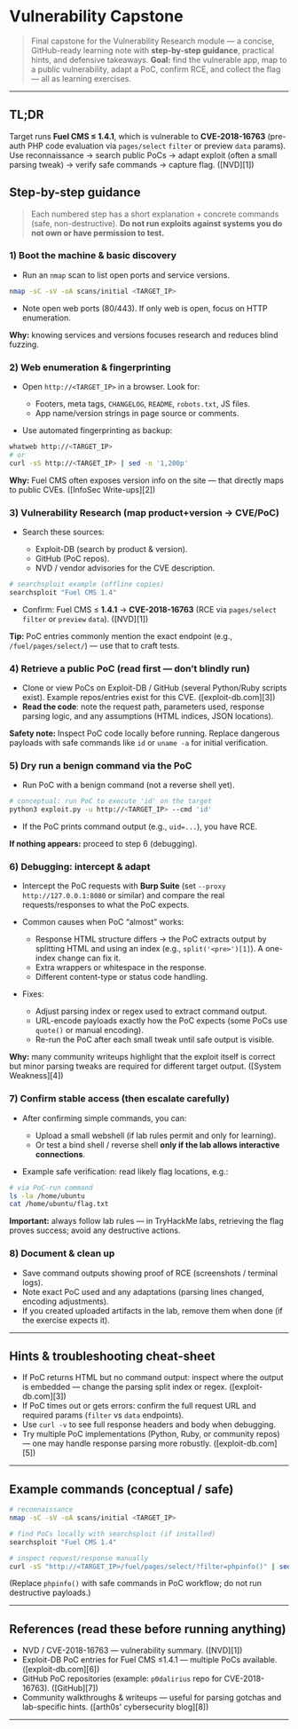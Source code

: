 # Vulnerability Capstone

> Final capstone for the Vulnerability Research module — a concise, GitHub-ready learning note with **step-by-step guidance**, practical hints, and defensive takeaways.
> **Goal:** find the vulnerable app, map to a public vulnerability, adapt a PoC, confirm RCE, and collect the flag — all as learning exercises.

---

## TL;DR

Target runs **Fuel CMS ≤ 1.4.1**, which is vulnerable to **CVE-2018-16763** (pre-auth PHP code evaluation via `pages/select` `filter` or preview `data` params). Use reconnaissance → search public PoCs → adapt exploit (often a small parsing tweak) → verify safe commands → capture flag. ([NVD][1])

## Step-by-step guidance

> Each numbered step has a short explanation + concrete commands (safe, non-destructive). **Do not run exploits against systems you do not own or have permission to test.**

### 1) Boot the machine & basic discovery

* Run an `nmap` scan to list open ports and service versions.

```bash
nmap -sC -sV -oA scans/initial <TARGET_IP>
```

* Note open web ports (80/443). If only web is open, focus on HTTP enumeration.

**Why:** knowing services and versions focuses research and reduces blind fuzzing.

### 2) Web enumeration & fingerprinting

* Open `http://<TARGET_IP>` in a browser. Look for:

  * Footers, meta tags, `CHANGELOG`, `README`, `robots.txt`, JS files.
  * App name/version strings in page source or comments.
* Use automated fingerprinting as backup:

```bash
whatweb http://<TARGET_IP>
# or
curl -sS http://<TARGET_IP> | sed -n '1,200p'
```

**Why:** Fuel CMS often exposes version info on the site — that directly maps to public CVEs. ([InfoSec Write-ups][2])

### 3) Vulnerability Research (map product+version → CVE/PoC)

* Search these sources:

  * Exploit-DB (search by product & version).
  * GitHub (PoC repos).
  * NVD / vendor advisories for the CVE description.

```bash
# searchsploit example (offline copies)
searchsploit "Fuel CMS 1.4"
```

* Confirm: Fuel CMS ≤ **1.4.1** → **CVE-2018-16763** (RCE via `pages/select` `filter` or `preview` `data`). ([NVD][1])

**Tip:** PoC entries commonly mention the exact endpoint (e.g., `/fuel/pages/select/`) — use that to craft tests.

### 4) Retrieve a public PoC (read first — don’t blindly run)

* Clone or view PoCs on Exploit-DB / GitHub (several Python/Ruby scripts exist). Example repos/entries exist for this CVE. ([exploit-db.com][3])
* **Read the code**: note the request path, parameters used, response parsing logic, and any assumptions (HTML indices, JSON locations).

**Safety note:** Inspect PoC code locally before running. Replace dangerous payloads with safe commands like `id` or `uname -a` for initial verification.

### 5) Dry run a benign command via the PoC

* Run PoC with a benign command (not a reverse shell yet).

```bash
# conceptual: run PoC to execute 'id' on the target
python3 exploit.py -u http://<TARGET_IP> --cmd 'id'
```

* If the PoC prints command output (e.g., `uid=...`), you have RCE.

**If nothing appears:** proceed to step 6 (debugging).

### 6) Debugging: intercept & adapt

* Intercept the PoC requests with **Burp Suite** (set `--proxy http://127.0.0.1:8080` or similar) and compare the real requests/responses to what the PoC expects.
* Common causes when PoC “almost” works:

  * Response HTML structure differs → the PoC extracts output by splitting HTML and using an index (e.g., `split('<pre>')[1]`). A one-index change can fix it.
  * Extra wrappers or whitespace in the response.
  * Different content-type or status code handling.
* Fixes:

  * Adjust parsing index or regex used to extract command output.
  * URL-encode payloads exactly how the PoC expects (some PoCs use `quote()` or manual encoding).
  * Re-run the PoC after each small tweak until safe output is visible.

**Why:** many community writeups highlight that the exploit itself is correct but minor parsing tweaks are required for different target output. ([System Weakness][4])

### 7) Confirm stable access (then escalate carefully)

* After confirming simple commands, you can:

  * Upload a small webshell (if lab rules permit and only for learning).
  * Or test a bind shell / reverse shell **only if the lab allows interactive connections**.
* Example safe verification: read likely flag locations, e.g.:

```bash
# via PoC-run command
ls -la /home/ubuntu
cat /home/ubuntu/flag.txt
```

**Important:** always follow lab rules — in TryHackMe labs, retrieving the flag proves success; avoid any destructive actions.

### 8) Document & clean up

* Save command outputs showing proof of RCE (screenshots / terminal logs).
* Note exact PoC used and any adaptations (parsing lines changed, encoding adjustments).
* If you created uploaded artifacts in the lab, remove them when done (if the exercise expects it).

---

## Hints & troubleshooting cheat-sheet

* If PoC returns HTML but no command output: inspect where the output is embedded — change the parsing split index or regex. ([exploit-db.com][3])
* If PoC times out or gets errors: confirm the full request URL and required params (`filter` vs `data` endpoints).
* Use `curl -v` to see full response headers and body when debugging.
* Try multiple PoC implementations (Python, Ruby, or community repos) — one may handle response parsing more robustly. ([exploit-db.com][5])

---

## Example commands (conceptual / safe)

```bash
# reconnaissance
nmap -sC -sV -oA scans/initial <TARGET_IP>

# find PoCs locally with searchsploit (if installed)
searchsploit "Fuel CMS 1.4"

# inspect request/response manually
curl -sS "http://<TARGET_IP>/fuel/pages/select/?filter=phpinfo()" | sed -n '1,200p'
```

(Replace `phpinfo()` with safe commands in PoC workflow; do not run destructive payloads.)

---

## References (read these before running anything)

* NVD / CVE-2018-16763 — vulnerability summary. ([NVD][1])
* Exploit-DB PoC entries for Fuel CMS ≤1.4.1 — multiple PoCs available. ([exploit-db.com][6])
* GitHub PoC repositories (example: `p0dalirius` repo for CVE-2018-16763). ([GitHub][7])
* Community walkthroughs & writeups — useful for parsing gotchas and lab-specific hints. ([arth0s' cybersecurity blog][8])

---

